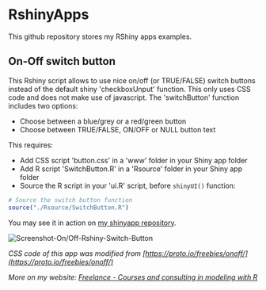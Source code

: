 # RshinyApps
This github repository stores my RShiny apps examples.

## On-Off switch button
This Rshiny script allows to use nice on/off (or TRUE/FALSE) switch buttons instead of the default shiny 'checkboxUnput' function.
This only uses CSS code and does not make use of javascript.
The 'switchButton' function includes two options:
* Choose between a blue/grey or a red/green button
* Choose between TRUE/FALSE, ON/OFF or NULL button text

This requires:
* Add CSS script 'button.css' in a 'www' folder in your Shiny app folder
* Add R script 'SwitchButton.R' in a 'Rsource' folder in your Shiny app folder
* Source the R script in your 'ui.R' script, before `shinyUI()` function:
```R
# Source the switch button function
source("./Rsource/SwitchButton.R")
```

You may see it in action on [my shinyapp repository](https://sebrock.shinyapps.io/On-Off_SwitchButton/).

![Screenshot-On/Off-Rshiny-Switch-Button](https://github.com/sebrockfr/RshinyApps/blob/master/On-Off_SwitchButton/Screenshot.jpg)

_CSS code of this app was modified from [https://proto.io/freebies/onoff/](https://proto.io/freebies/onoff/)_

_More on my website: [Freelance - Courses and consulting in modeling with R](http://sebrock.fr/en/courses-formation-sig-dans-r-et-qgis/)_


